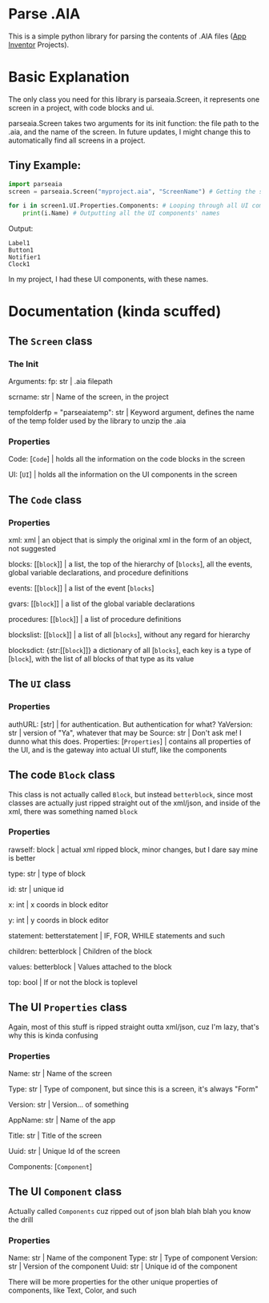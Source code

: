 # Parse .AIA
This is a simple python library for parsing the contents of .AIA files ([App Inventor](https://appinventor.mit.edu/) Projects).

# Basic Explanation
The only class you need for this library is parseaia.Screen, it represents one screen in a project, with code blocks and ui.

parseaia.Screen takes two arguments for its init function: the file path to the .aia, and the name of the screen.
In future updates, I might change this to automatically find all screens in a project.

## Tiny Example:
```py
import parseaia 
screen = parseaia.Screen("myproject.aia", "ScreenName") # Getting the screen from the .aia

for i in screen1.UI.Properties.Components: # Looping through all UI components
    print(i.Name) # Outputting all the UI components' names
```
Output:
```
Label1
Button1
Notifier1
Clock1
```
In my project, I had these UI components, with these names.

# Documentation (kinda scuffed)

## The `Screen` class

### The Init
Arguments:
fp: str | .aia filepath

scrname: str | Name of the screen, in the project

tempfolderfp = "parseaiatemp": str | Keyword argument, defines the name of the temp folder used by the library to unzip the .aia

### Properties
Code: [`Code`] | holds all the information on the code blocks in the screen

UI: [`UI`] | holds all the information on the UI components in the screen

## The `Code` class

### Properties
xml: xml | an object that is simply the original xml in the form of an object, not suggested

blocks: [[`block`]] | a list, the top of the hierarchy of [`blocks`], all the events, global variable declarations, and procedure definitions

events: [[`block`]] | a list of the event [`blocks`]

gvars: [[`block`]] | a list of the global variable declarations

procedures: [[`block`]] | a list of procedure definitions

blockslist: [[`block`]] | a list of all [`blocks`], without any regard for hierarchy

blocksdict: {str:[[`block`]]} a dictionary of all [`blocks`], each key is a type of [`block`], with the list of all blocks of that type as its value

## The `UI` class

### Properties
authURL: [str] | for authentication. But authentication for what?
YaVersion: str | version of "Ya", whatever that may be
Source: str | Don't ask me! I dunno what this does.
Properties: [`Properties`] | contains all properties of the UI, and is the gateway into actual UI stuff, like the components

## The code `Block` class
This class is not actually called `Block`, but instead `betterblock`, since most classes are actually just ripped straight out of the xml/json, and inside of the xml, there was something named `block`

### Properties
rawself: block | actual xml ripped block, minor changes, but I dare say mine is better

type: str | type of block

id: str | unique id

x: int | x coords in block editor

y: int | y coords in block editor

statement: betterstatement | IF, FOR, WHILE statements and such

children: betterblock | Children of the block

values: betterblock | Values attached to the block

top: bool | If or not the block is toplevel

## The UI `Properties` class
Again, most of this stuff is ripped straight outta xml/json, cuz I'm lazy, that's why this is kinda confusing
### Properties
Name: str | Name of the screen

Type: str | Type of component, but since this is a screen, it's always "Form"

Version: str | Version... of something

AppName: str | Name of the app

Title: str | Title of the screen

Uuid: str | Unique Id of the screen

Components: [`Component`]

## The UI `Component` class
Actually called `Components` cuz ripped out of json blah blah blah you know the drill

### Properties
Name: str | Name of the component
Type: str | Type of component
Version: str | Version of the component
Uuid: str | Unique id of the component

There will be more properties for the other unique properties of components, like Text, Color, and such






